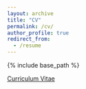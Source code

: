 ```yaml
---
layout: archive
title: "CV"
permalink: /cv/
author_profile: true
redirect_from:
  - /resume
---
```


{% include base_path %}

[Curriculum Vitae](/files/cv_han_liu.pdf)